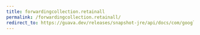 ```yaml
---
title: forwardingcollection.retainall
permalink: /forwardingcollection.retainall/
redirect_to: https://guava.dev/releases/snapshot-jre/api/docs/com/google/common/collect/ForwardingCollection.html#retainAll-java.util.Collection-
---
```

